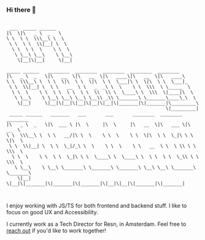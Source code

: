 ### Hi there 👋

```

 ___  _____ ______      
|\  \|\   _ \  _   \    
\ \  \ \  \\\__\ \  \   
 \ \  \ \  \\|__| \  \  
  \ \  \ \  \    \ \  \ 
   \ \__\ \__\    \ \__\
    \|__|\|__|     \|__|
                        
_____ ______   ________  ________  ________  ________  ________      
|\   _ \  _   \|\   __  \|\   __  \|\   ____\|\   __  \|\   ____\     
\ \  \\\__\ \  \ \  \|\  \ \  \|\  \ \  \___|\ \  \|\  \ \  \___|_    
 \ \  \\|__| \  \ \   __  \ \   _  _\ \  \    \ \  \\\  \ \_____  \   
  \ \  \    \ \  \ \  \ \  \ \  \\  \\ \  \____\ \  \\\  \|____|\  \  
   \ \__\    \ \__\ \__\ \__\ \__\\ _\\ \_______\ \_______\____\_\  \ 
    \|__|     \|__|\|__|\|__|\|__|\|__|\|_______|\|_______|\_________\
                                                          \|_________|
 _____ ______   _______   ___       ___       ________  ________  ________     
|\   _ \  _   \|\  ___ \ |\  \     |\  \     |\   __  \|\   ___ \|\   __  \    
\ \  \\\__\ \  \ \   __/|\ \  \    \ \  \    \ \  \|\  \ \  \_|\ \ \  \|\  \   
 \ \  \\|__| \  \ \  \_|/_\ \  \    \ \  \    \ \   __  \ \  \ \\ \ \  \\\  \  
  \ \  \    \ \  \ \  \_|\ \ \  \____\ \  \____\ \  \ \  \ \  \_\\ \ \  \\\  \ 
   \ \__\    \ \__\ \_______\ \_______\ \_______\ \__\ \__\ \_______\ \_______\
    \|__|     \|__|\|_______|\|_______|\|_______|\|__|\|__|\|_______|\|_______|
                                                                               
                                                                      
```     

I enjoy working with JS/TS for both frontend and backend stuff. I like to focus on good UX and Accessibility.

I currently work as a Tech Director for Resn, in Amsterdam. Feel free to [reach out](https://linkedin.com/in/mellado) if you'd like to work together!



<!--
**mmellado/mmellado** is a ✨ _special_ ✨ repository because its `README.md` (this file) appears on your GitHub profile.

Here are some ideas to get you started:

- 🔭 I’m currently working on ...
- 🌱 I’m currently learning ...
- 👯 I’m looking to collaborate on ...
- 🤔 I’m looking for help with ...
- 💬 Ask me about ...
- 📫 How to reach me: ...
- 😄 Pronouns: ...
- ⚡ Fun fact: ...
-->
